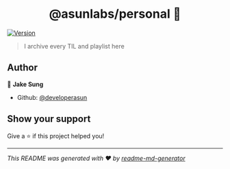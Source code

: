 <h1 align="center">@asunlabs/personal 👋</h1>
<p>
  <a href="https://www.npmjs.com/package/personal" target="_blank">
    <img alt="Version" src="https://img.shields.io/npm/v/personal.svg">
  </a>
</p>

> I archive every TIL and playlist here

## Author

👤 **Jake Sung**

- Github: [@developerasun](https://github.com/developerasun)

## Show your support

Give a ⭐️ if this project helped you!

---

_This README was generated with ❤️ by [readme-md-generator](https://github.com/kefranabg/readme-md-generator)_
